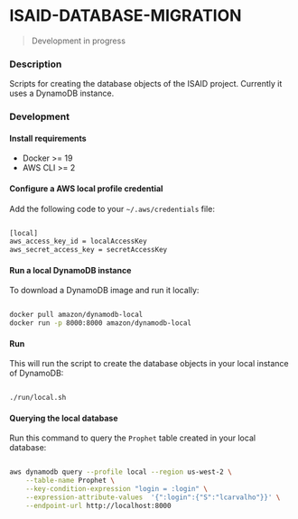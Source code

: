# ISAID-DATABASE-MIGRATION

> Development in progress

### Description

Scripts for creating the database objects of the ISAID project.
Currently it uses a DynamoDB instance.

### Development

#### Install requirements

- Docker >= 19
- AWS CLI >= 2

#### Configure a AWS local profile credential

Add the following code to your `~/.aws/credentials` file:

```bash

[local]
aws_access_key_id = localAccessKey
aws_secret_access_key = secretAccessKey

```  

#### Run a local DynamoDB instance

To download a DynamoDB image and run it locally:

```bash

docker pull amazon/dynamodb-local
docker run -p 8000:8000 amazon/dynamodb-local

```

#### Run

This will run the script to create the database objects in your local instance of DynamoDB:

```bash

./run/local.sh

```

#### Querying the local database

Run this command to query the `Prophet` table created in your local database:

```bash

aws dynamodb query --profile local --region us-west-2 \
    --table-name Prophet \
    --key-condition-expression "login = :login" \
    --expression-attribute-values  '{":login":{"S":"lcarvalho"}}' \
    --endpoint-url http://localhost:8000

```
